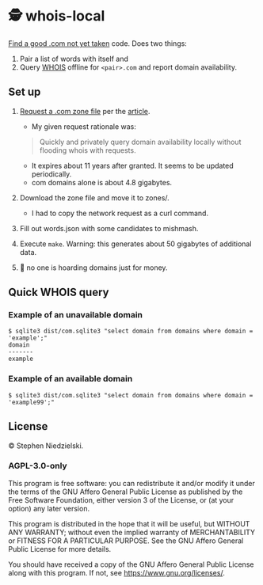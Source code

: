 # 🕵 whois-local

[Find a good .com not yet taken](https://sive.rs/com) code. Does two things:

1. Pair a list of words with itself and
2. Query [WHOIS](https://en.wikipedia.org/wiki/WHOIS) offline for `<pair>.com`
   and report domain availability.

## Set up

1. [Request a .com zone file](https://czds.icann.org/home) per the
   [article](https://sive.rs/com).
   - My given request rationale was:
   > Quickly and privately query domain availability locally without flooding
   > whois with requests.
   - It expires about 11 years after granted. It seems to be updated
     periodically.
   - com domains alone is about 4.8 gigabytes.

2. Download the zone file and move it to zones/.
   - I had to copy the network request as a curl command.

3. Fill out words.json with some candidates to mishmash.

4. Execute `make`. Warning: this generates about 50 gigabytes of additional
   data.

5. 🤞 no one is hoarding domains just for money.

## Quick WHOIS query

### Example of an unavailable domain

```
$ sqlite3 dist/com.sqlite3 "select domain from domains where domain = 'example';"
domain 
-------
example
```

### Example of an available domain

```
$ sqlite3 dist/com.sqlite3 "select domain from domains where domain = 'example99';"
```

## License

© Stephen Niedzielski.

### AGPL-3.0-only

This program is free software: you can redistribute it and/or modify it under
the terms of the GNU Affero General Public License as published by the Free
Software Foundation, either version 3 of the License, or (at your option) any
later version.

This program is distributed in the hope that it will be useful, but WITHOUT ANY
WARRANTY; without even the implied warranty of MERCHANTABILITY or FITNESS FOR A
PARTICULAR PURPOSE. See the GNU Affero General Public License for more details.

You should have received a copy of the GNU Affero General Public License along
with this program. If not, see <https://www.gnu.org/licenses/>.
